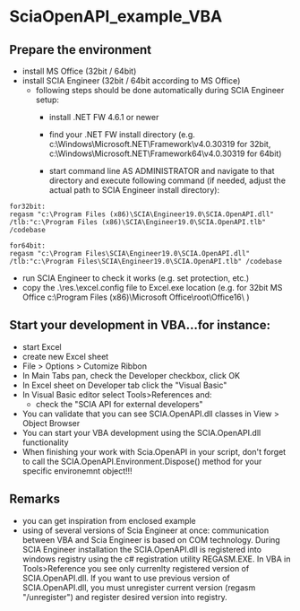 # SciaOpenAPI_example_VBA
## Prepare the environment
* install MS Office (32bit / 64bit)
* install SCIA Engineer (32bit / 64bit according to MS Office)
    * following steps should be done automatically during SCIA Engineer setup:
        * install .NET FW 4.6.1 or newer
      
        * find your .NET FW install directory (e.g. c:\Windows\Microsoft.NET\Framework\v4.0.30319 for 32bit, c:\Windows\Microsoft.NET\Framework64\v4.0.30319 for 64bit) 
        * start command line AS ADMINISTRATOR and navigate to that directory and execute following command (if needed, adjust the actual path to SCIA Engineer install directory):
```
for32bit:
regasm "c:\Program Files (x86)\SCIA\Engineer19.0\SCIA.OpenAPI.dll" /tlb:"c:\Program Files (x86)\SCIA\Engineer19.0\SCIA.OpenAPI.tlb" /codebase

for64bit:
regasm "c:\Program Files\SCIA\Engineer19.0\SCIA.OpenAPI.dll" /tlb:"c:\Program Files\SCIA\Engineer19.0\SCIA.OpenAPI.tlb" /codebase
```
* run SCIA Engineer to check it works (e.g. set protection, etc.)
* copy the .\res.\excel.config file to Excel.exe location (e.g. for 32bit MS Office c:\Program Files (x86)\Microsoft Office\root\Office16\ )



## Start your development in VBA...for instance:
* start Excel
* create new Excel sheet
* File > Options > Cutomize Ribbon
* In Main Tabs pan, check the Developer checkbox, click OK
* In Excel sheet on Developer tab click the "Visual Basic"
* In Visual Basic editor select Tools>References and:
   * check the "SCIA API for external developers"
* You can validate that you can see SCIA.OpenAPI.dll classes in View > Object Browser
* You can start your VBA development using the SCIA.OpenAPI.dll functionality
* When finishing your work with Scia.OpenAPI in your script, don't forget to call the SCIA.OpenAPI.Environment.Dispose() method for your specific environemnt object!!!

## Remarks
* you can get inspiration from enclosed example
* using of several versions of Scia Engineer at once: communication between VBA and Scia Engineer is based on COM technology. During SCIA Engineer installation the SCIA.OpenAPI.dll is registered into windows registry using the c# registration utility REGASM.EXE. In VBA in Tools>Reference you see only currenlty registered version of SCIA.OpenAPI.dll. If you want to use previous version of SCIA.OpenAPI.dll, you must unregister current version (regasm "/unregister") and register desired version into registry.
